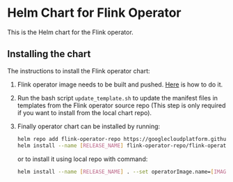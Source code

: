 # Helm Chart for Flink Operator

This is the Helm chart for the Flink operator.

## Installing the chart

The instructions to install the Flink operator chart:

1. Flink operator image needs to be built and pushed. [Here](https://github.com/GoogleCloudPlatform/flink-on-k8s-operator/blob/master/docs/developer_guide.md#build-and-push-docker-image) is how to do it.

2. Run the bash script `update_template.sh` to update the manifest files in templates from the Flink operator source repo (This step is only required if you want to install from the local chart repo).

3. Finally operator chart can be installed by running:

	```bash
	helm repo add flink-operator-repo https://googlecloudplatform.github.io/flink-on-k8s-operator/
	helm install --name [RELEASE_NAME] flink-operator-repo/flink-operator --set operatorImage.name=[IMAGE_NAME]
	```
    or to install it using local repo with command:

    ```bash
    helm install --name [RELEASE_NAME] . --set operatorImage.name=[IMAGE_NAME]
    ```
